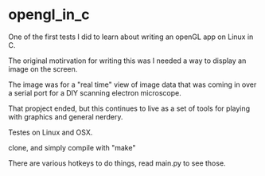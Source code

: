 # opengl_in_c


One of the first tests I did to learn about writing an openGL app on Linux in C.


The original motirvation for writing this was I needed a way to display an image on the screen. 

The image was for a "real time" view of image data that was coming in over a serial port 
for a DIY scanning electron microscope. 

That propject ended, but this continues to live as a set of tools for playing with graphics and general nerdery.

Testes on Linux and OSX. 

clone, and simply compile with "make"

There are various hotkeys to do things, read main.py to see those. 








